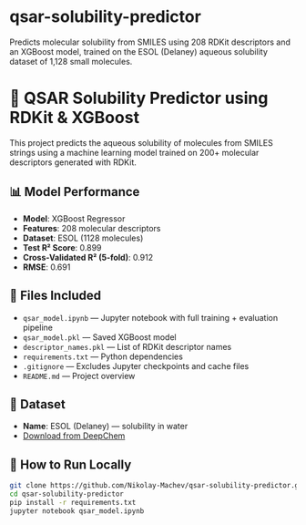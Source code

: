 # qsar-solubility-predictor
Predicts molecular solubility from SMILES using 208 RDKit descriptors and an XGBoost model, trained on the ESOL (Delaney) aqueous solubility dataset of 1,128 small molecules.
# 🧪 QSAR Solubility Predictor using RDKit & XGBoost

This project predicts the aqueous solubility of molecules from SMILES strings using a machine learning model trained on 200+ molecular descriptors generated with RDKit.

## 📊 Model Performance

- **Model**: XGBoost Regressor
- **Features**: 208 molecular descriptors
- **Dataset**: ESOL (1128 molecules)
- **Test R² Score**: 0.899
- **Cross-Validated R² (5-fold)**: 0.912
- **RMSE**: 0.691

## 📁 Files Included

- `qsar_model.ipynb` — Jupyter notebook with full training + evaluation pipeline
- `qsar_model.pkl` — Saved XGBoost model
- `descriptor_names.pkl` — List of RDKit descriptor names
- `requirements.txt` — Python dependencies
- `.gitignore` — Excludes Jupyter checkpoints and cache files
- `README.md` — Project overview

## 🧬 Dataset

- **Name**: ESOL (Delaney) — solubility in water
- [Download from DeepChem](https://deepchemdata.s3-us-west-1.amazonaws.com/datasets/delaney-processed.csv)

## 🚀 How to Run Locally

```bash
git clone https://github.com/Nikolay-Machev/qsar-solubility-predictor.git
cd qsar-solubility-predictor
pip install -r requirements.txt
jupyter notebook qsar_model.ipynb
